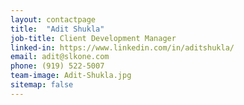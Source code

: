 ```yaml
---
layout: contactpage
title:  "Adit Shukla"
job-title: Client Development Manager
linked-in: https://www.linkedin.com/in/aditshukla/
email: adit@slkone.com
phone: (919) 522-5007
team-image: Adit-Shukla.jpg
sitemap: false
---
```

